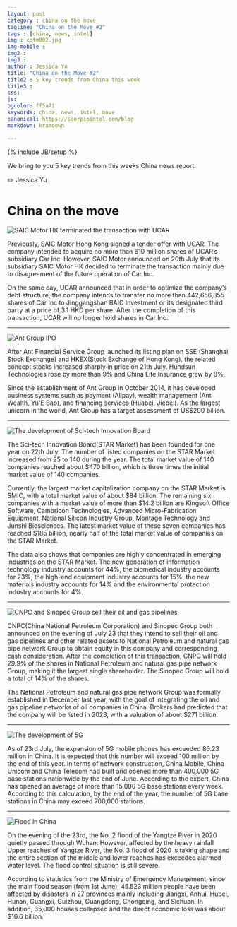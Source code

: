```yaml
---
layout: post
category : china on the move
tagline: "China on the Move #2"
tags : [china, news, intel]
img : cotm002.jpg
img-mobile : 
img2 : 
img3 : 
author : Jessica Yu
title: "China on the Move #2"
title2 : 5 key trends from China this week
title3 : 
css: 
js: 
bgcolor: ff5a71
keywords: china, news, intel, move
canonical: https://scorpiointel.com/blog
markdown: kramdown

---
```

{% include JB/setup %}

We bring to you 5 key trends from this weeks China news report.

✏️ Jessica Yu

<!--more-->

# China on the move

![SAIC Motor HK terminated the transaction with UCAR](/assets/images/cotm1/1.jpg "UCAR")

Previously, SAIC Motor Hong Kong signed a tender offer with UCAR. The company intended to acquire no more than 610 million shares of UCAR’s subsidiary Car Inc. However, SAIC Motor announced on 20th July that its subsidiary SAIC Motor HK decided to terminate the transaction mainly due to disagreement of the future operation of Car Inc.

On the same day, UCAR announced that in order to optimize the company’s debt structure, the company intends to transfer no more than 442,656,855 shares of Car Inc to Jinggangshan BAIC Investment or its designated third party at a price of 3.1 HKD per share. After the completion of this transaction, UCAR will no longer hold shares in Car Inc.

---
![Ant Group IPO](/assets/images/cotm1/2.jpg "Ant Group")

After Ant Financial Service Group launched its listing plan on SSE (Shanghai Stock Exchange) and HKEX(Stock Exchange of Hong Kong), the related concept stocks increased sharply in price on 21th July. Hundsun Technologies rose by more than 9% and China Life Insurance grew by 8%.

Since the establishment of Ant Group in October 2014, it has developed business systems such as payment (Alipay), wealth management (Ant Wealth, Yu'E Bao), and financing services (Huabei, Jiebei). As the largest unicorn in the world, Ant Group has a target assessment of US$200 billion.

---
![The development of Sci-tech Innovation Board](/assets/images/cotm1/3.jpg "Sci-tech Innovation Board")

The Sci-tech Innovation Board(STAR Market) has been founded for one year on 22th July. The number of listed companies on the STAR Market increased from 25 to 140 during the year. The total market value of 140 companies reached about $470 billion, which is three times the initial market value of 140 companies. 

Currently, the largest market capitalization company on the STAR Market is SMIC, with a total market value of about $84 billion. The remaining six companies with a market value of more than $14.2 billion are Kingsoft Office Software, Cambricon Technologies, Advanced Micro-Fabrication Equipment, National Silicon Industry Group, Montage Technology and Junshi Biosciences. The latest market value of these seven companies has reached $185 billion, nearly half of the total market value of companies on the STAR Market.

The data also shows that companies are highly concentrated in emerging industries on the STAR Market. The new generation of information technology industry accounts for 44%, the biomedical industry accounts for 23%, the high-end equipment industry accounts for 15%, the new materials industry accounts for 14% and the environmental protection industry accounts for 4%.

---
![CNPC and Sinopec Group sell their oil and gas pipelines](/assets/images/cotm1/4.jpg "CNPC and Sinopec Group")

CNPC(China National Petroleum Corporation) and Sinopec Group both announced on the evening of July 23 that they intend to sell their oil and gas pipelines and other related assets to National Petroleum and natural gas pipe network Group to obtain equity in this company and corresponding cash consideration. After the completion of this transaction, CNPC will hold 29.9% of the shares in National Petroleum and natural gas pipe network Group, making it the largest single shareholder. The Sinopec Group will hold a total of 14% of the shares.

The National Petroleum and natural gas pipe network Group was formally established in December last year, with the goal of integrating the oil and gas pipeline networks of oil companies in China. Brokers had predicted that the company will be listed in 2023, with a valuation of about $271 billion.

---
![The development of 5G](/assets/images/cotm1/5.jpg "5G")

As of 23rd July, the expansion of 5G mobile phones has exceeded 86.23 million in China. It is expected that this number will exceed 100 million by the end of this year. In terms of network construction, China Mobile, China Unicom and China Telecom had built and opened more than 400,000 5G base stations nationwide by the end of June. According to the expert, China has opened an average of more than 15,000 5G base stations every week. According to this calculation, by the end of the year, the number of 5G base stations in China may exceed 700,000 stations.

---
![Flood in China](/assets/images/cotm1/5.jpg "Flood")

On the evening of the 23rd, the No. 2 flood of the Yangtze River in 2020 quietly passed through Wuhan. However, affected by the heavy rainfall Upper reaches of Yangtze River, the No. 3 flood of 2020 is taking shape and the entire section of the middle and lower reaches has exceeded alarmed water level. The flood control situation is still severe.

According to statistics from the Ministry of Emergency Management, since the main flood season (from 1st June), 45.523 million people have been affected by disasters in 27 provinces mainly including Jiangxi, Anhui, Hubei, Hunan, Guangxi, Guizhou, Guangdong, Chongqing, and Sichuan. In addition, 35,000 houses collapsed and the direct economic loss was about $16.6 billion.
